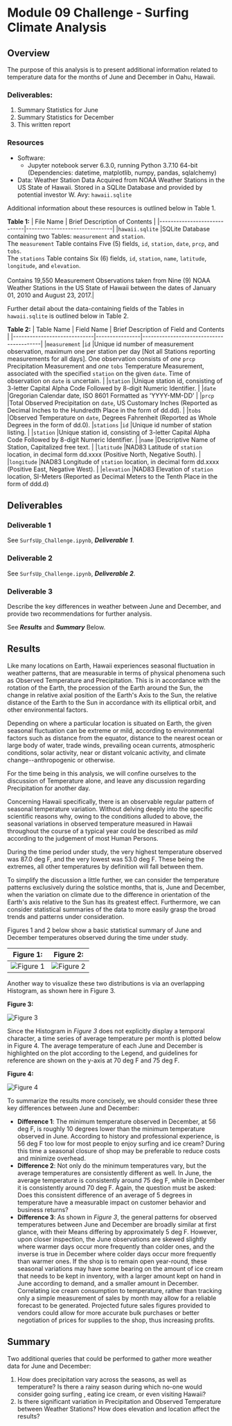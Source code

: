 # Module 09 Challenge - Surfing Climate Analysis

## Overview

The purpose of this analysis is to present additional information related
to temperature data for the months of June and December in Oahu, Hawaii.

### Deliverables:
1. Summary Statistics for June
2. Summary Statistics for December
3. This written report

### Resources

- Software:
	- Jupyter notebook server 6.3.0, running Python 3.7.10 64-bit (Dependencies: datetime, matplotlib, numpy, pandas, sqlalchemy)
- Data: Weather Station Data Acquired from NOAA Weather Stations in the US State of Hawaii. Stored in a SQLite Database and provided by potential investor W. Avy:
	`hawaii.sqlite`

Additional information about these resources is outlined below in Table 1.

**Table 1:**
| File Name                   | Brief Description of Contents |
|-----------------------------|-------------------------------|
|`hawaii.sqlite`              |SQLite Database containing two Tables: `measurement` and `station`.<br />The `measurement` Table contains Five (5) fields, `id`, `station`, `date`, `prcp`, and `tobs`.<br />The `stations` Table contains Six (6) fields, `id`, `station`, `name`, `latitude`, `longitude`, and `elevation`.<br /><br />Contains 19,550 Measurement Observations taken from Nine (9) NOAA Weather Stations in the US State of Hawaii between the dates of January 01, 2010 and August 23, 2017.|

Further detail about the data-containing fields of the Tables in `hawaii.sqlite` is outlined below in Table 2.

**Table 2:**
| Table Name                  | Field Name     | Brief Description of Field and Contents |
|-----------------------------|----------------|-----------------------------------------|
|`measurement`                |`id`            |Unique id number of measurement observation, maximum one per station per day [Not all Stations reporting measurements for all days]. One observation consists of *one* `prcp` Precipitation Measurement and *one* `tobs` Temperature Measurement, associated with the specified `station` on the given `date`. Time of observation on `date` is uncertain.
|                             |`station`       |Unique station id, consisting of 3-letter Capital Alpha Code Followed by 8-digit Numeric Identifier.
|                             |`date`          |Gregorian Calendar date, ISO 8601 Formatted as 'YYYY-MM-DD'
|                             |`prcp`          |Total Observed Precipitation on `date`, US Customary Inches (Reported as Decimal Inches to the Hundredth Place in the form of dd.dd).
|                             |`tobs`          |Observed Temperature on `date`, Degrees Fahrenheit (Reported as Whole Degrees in the form of dd.0).
|`stations`                   |`id`            |Unique id number of station listing.
|                             |`station`       |Unique station id, consisting of 3-letter Capital Alpha Code Followed by 8-digit Numeric Identifier.
|                             |`name`          |Descriptive Name of Station, Capitalized free text.
|                             |`latitude`      |NAD83 Latitude of `station` location, in decimal form dd.xxxx (Positive North, Negative South).
|                             |`longitude`     |NAD83 Longitude of `station` location, in decimal form dd.xxxx (Positive East, Negative West).
|                             |`elevation`     |NAD83 Elevation of `station` location, SI-Meters (Reported as Decimal Meters to the Tenth Place in the form of ddd.d)

## Deliverables

### Deliverable 1

See `SurfsUp_Challenge.ipynb`, ***Deliverable 1***.


### Deliverable 2

See `SurfsUp_Challenge.ipynb`, ***Deliverable 2***.


### Deliverable 3

Describe the key differences in weather between June and December, and provide two recommendations for further analysis.

See ***Results*** and ***Summary*** Below.

## Results

Like many locations on Earth, Hawaii experiences seasonal fluctuation in weather patterns, that are measurable in terms of physical phenomena such as Observed Temperature and Precipitation. This is in accordance with the rotation of the Earth, the procession of the Earth around the Sun, the change in relative axial position of the Earth's Axis to the Sun, the relative distance of the Earth to the Sun in accordance with its elliptical orbit, and other environmental factors.

Depending on where a particular location is situated on Earth, the given seasonal fluctuation can be extreme or mild, according to environmental factors such as distance from the equator, distance to the nearest ocean or large body of water, trade winds, prevailing ocean currents, atmospheric conditions, solar activity, near or distant volcanic activity, and climate change--anthropogenic or otherwise.

For the time being in this analysis, we will confine ourselves to the discussion of Temperature alone, and leave any discussion regarding Precipitation for another day.

Concerning Hawaii specifically, there is an observable regular pattern of seasonal temperature variation. Without delving deeply into the specific scientific reasons why, owing to the conditions alluded to above, the seasonal variations in observed temperature measured in Hawaii throughout the course of a typical year could be described as *mild* according to the judgement of most Human Persons.

During the time period under study, the very highest temperature observed was 87.0 deg F, and the very lowest was 53.0 deg F. These being the extremes, all other temperatures by definition will fall between them.

To simplify the discussion a little further, we can consider the temperature patterns exclusively during the solstice months, that is, June and December, when the variation on climate due to the difference in orientation of the Earth's axis relative to the Sun has its greatest effect. Furthermore, we can consider statistical summaries of the data to more easily grasp the broad trends and patterns under consideration.

Figures 1 and 2 below show a basic statistical summary of June and December temperatures observed during the time under study.

|**Figure 1:**                                            |**Figure 2:**|
|---------------------------------------------------------|-------------|
|![Figure 1](Resources/Figure_1_June_Temps.png "Figure 1")|![Figure 2](Resources/Figure_2_December_Temps.png "Figure 2")|

Another way to visualize these two distributions is via an overlapping Histogram, as shown here in Figure 3.

**Figure 3:**

![Figure 3](Resources/Figure_3_Overlapping_Histogram.png "Figure 3")


Since the Histogram in *Figure 3* does not explicitly display a temporal character, a time series of average temperature per month is plotted below in Figure 4. The average temperature of each June and December is highlighted on the plot according to the Legend, and guidelines for reference are shown on the y-axis at 70 deg F and 75 deg F.

**Figure 4:**

![Figure 4](Resources/Figure_4_Time_Series.png "Figure 4")

To summarize the results more concisely, we should consider these three key differences between June and December:
- **Difference 1**: The minimum temperature observed in December, at 56 deg F, is roughly 10 degrees lower than the minimum temperature observed in June. According to history and professional experience, is 56 deg F too low for most people to enjoy surfing and ice cream? During this time a seasonal closure of shop may be preferable to reduce costs and minimize overhead.
- **Difference 2**: Not only do the minimum temperatures vary, but the average temperatures are consistently different as well. In June, the average temperature is consistently around 75 deg F, while in December it is consistently around 70 deg F. Again, the question must be asked: Does this consistent difference of an average of 5 degrees in temperature have a measurable impact on customer behavior and business returns?
- **Difference 3**: As shown in *Figure 3*, the general patterns for observed temperatures between June and December are broadly similar at first glance, with their Means differing by approximately 5 deg F. However, upon closer inspection, the June observations are skewed slightly where warmer days occur more frequently than colder ones, and the inverse is true in December where colder days occur more frequently than warmer ones. If the shop is to remain open year-round, these seasonal variations may have some bearing on the amount of ice cream that needs to be kept in inventory, with a larger amount kept on hand in June according to demand, and a smaller amount in December. Correlating ice cream consumption to temperature, rather than tracking only a simple measurement of sales by month may allow for a reliable forecast to be generated. Projected future sales figures provided to vendors could allow for more accurate bulk purchases or better negotiation of prices for supplies to the shop, thus increasing profits.

## Summary

Two additional queries that could be performed to gather more weather data for June and December:
1. How does precipitation vary across the seasons, as well as temperature? Is there a rainy season during which no-one would consider going surfing , eating ice cream, or even visiting Hawaii?
2. Is there significant variation in Precipitation and Observed Temperature between Weather Stations? How does elevation and location affect the results?
